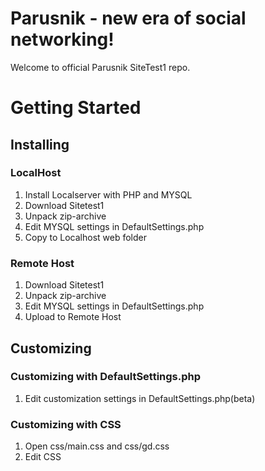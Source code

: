 # Parusnik - new era of social networking!
Welcome to official Parusnik SiteTest1 repo.
# Getting Started
## Installing
### LocalHost
1. Install Localserver with PHP and MYSQL
2. Download Sitetest1
3. Unpack zip-archive
4. Edit MYSQL settings in DefaultSettings.php
5. Copy to Localhost web folder
### Remote Host
1. Download Sitetest1
2. Unpack zip-archive
3. Edit MYSQL settings in DefaultSettings.php
5. Upload to Remote Host
## Customizing
### Customizing with DefaultSettings.php
1. Edit customization settings in DefaultSettings.php(beta)
### Customizing with CSS
1. Open css/main.css and css/gd.css
2. Edit CSS
# 
